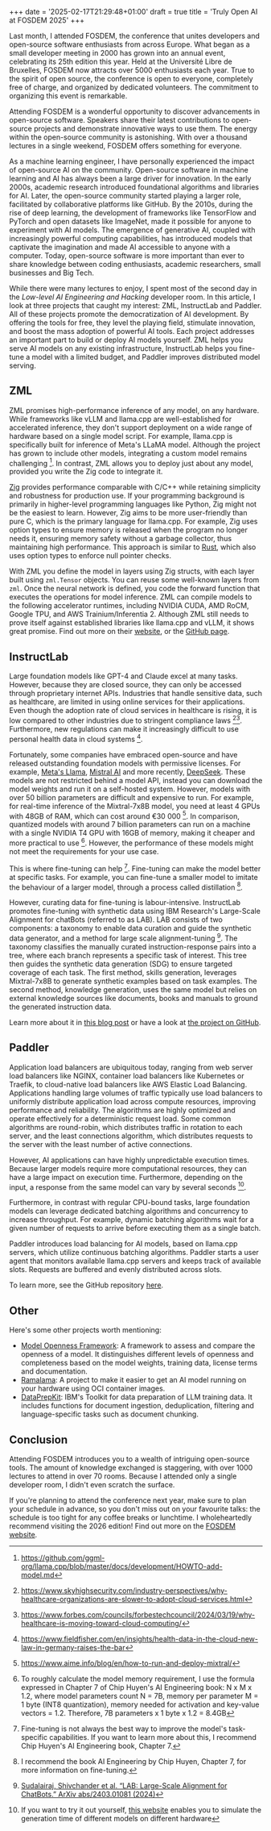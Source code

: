 +++
date = '2025-02-17T21:29:48+01:00'
draft = true
title = 'Truly Open AI at FOSDEM 2025'
+++

Last month, I attended FOSDEM, the conference that unites developers and open-source software enthusiasts from across Europe. What began as a small developer meeting in 2000 has grown into an annual event, celebrating its 25th edition this year. Held at the Université Libre de Bruxelles, FOSDEM now attracts over 5000 enthusiasts each year. True to the spirit of open source, the conference is open to everyone, completely free of charge, and organized by dedicated volunteers. The commitment to organizing this event is remarkable.

Attending FOSDEM is a wonderful opportunity to discover advancements in open-source software. Speakers share their latest contributions to open-source projects and demonstrate innovative ways to use them. The energy within the open-source community is astonishing. With over a thousand lectures in a single weekend, FOSDEM offers something for everyone.

As a machine learning engineer, I have personally experienced the impact of open-source AI on the community. Open-source software in machine learning and AI has always been a large driver for innovation. In the early 2000s, academic research introduced foundational algorithms and libraries for AI. Later, the open-source community started playing a larger role, facilitated by collaborative platforms like GitHub. By the 2010s, during the rise of deep learning, the development of frameworks like TensorFlow and PyTorch and open datasets like ImageNet, made it possible for anyone to experiment with AI models. The emergence of generative AI, coupled with increasingly powerful computing capabilities, has introduced models that captivate the imagination and made AI accessible to anyone with a computer. Today, open-source software is more important than ever to share knowledge between coding enthusiasts, academic researchers, small businesses and Big Tech.

While there were many lectures to enjoy, I spent most of the second day in the *Low-level AI Engineering and Hacking* developer room. In this article, I look at three projects that caught my interest: ZML, InstructLab and Paddler. All of these projects promote the democratization of AI development. By offering the tools for free, they level the playing field, stimulate innovation, and boost the mass adoption of powerful AI tools. Each project addresses an important part to build or deploy AI models yourself. ZML helps you serve AI models on any existing infrastructure, InstructLab helps you fine-tune a model with a limited budget, and Paddler improves distributed model serving.

## ZML

ZML promises high-performance inference of any model, on any hardware. While frameworks like vLLM and llama.cpp are well-established for accelerated inference, they don't support deployment on a wide range of hardware based on a single model script. For example, llama.cpp is specifically built for inference of Meta's LLaMA model. Although the project has grown to include other models, integrating a custom model remains challenging [^10]. In contrast, ZML allows you to deploy just about any model, provided you write the Zig code to integrate it.

[^10]: https://github.com/ggml-org/llama.cpp/blob/master/docs/development/HOWTO-add-model.md

[Zig](https://ziglang.org/) provides performance comparable with C/C++ while retaining simplicity and robustness for production use. If your programming background is primarily in higher-level programming languages like Python, Zig might not be the easiest to learn. However, Zig aims to be more user-friendly than pure C, which is the primary language for llama.cpp. For example, Zig uses option types to ensure memory is released when the program no longer needs it, ensuring memory safety without a garbage collector, thus maintaining high performance. This approach is similar to [Rust](https://www.rust-lang.org/), which also uses option types to enforce null pointer checks.

With ZML you define the model in layers using Zig structs, with each layer built using `zml.Tensor` objects. You can reuse some well-known layers from `zml`. Once the neural network is defined, you code the forward function that executes the operations for model inference.
ZML can compile models to the following accelerator runtimes, including NVIDIA CUDA, AMD RoCM, Google TPU, and AWS Trainium/Inferentia 2. Although ZML still needs to prove itself against established libraries like llama.cpp and vLLM, it shows great promise. Find out more on their [website](https://zml.ai/), or the [GitHub page](https://github.com/zml/zml/tree/master).

## InstructLab

Large foundation models like GPT-4 and Claude excel at many tasks. However, because they are closed source, they can only be accessed through proprietary internet APIs. Industries that handle sensitive data, such as healthcare, are limited in using online services for their applications. Even though the adoption rate of cloud services in healthcare is rising, it is low compared to other industries due to stringent compliance laws [^1][^2]. Furthermore, new regulations can make it increasingly difficult to use personal health data in cloud systems [^3].

[^1]: https://www.skyhighsecurity.com/industry-perspectives/why-healthcare-organizations-are-slower-to-adopt-cloud-services.html

[^2]: https://www.forbes.com/councils/forbestechcouncil/2024/03/19/why-healthcare-is-moving-toward-cloud-computing/

[^3]: https://www.fieldfisher.com/en/insights/health-data-in-the-cloud-new-law-in-germany-raises-the-bar

Fortunately, some companies have embraced open-source and have released outstanding foundation models with permissive licenses. For example, [Meta's Llama](https://www.llama.com/), [Mistral AI](https://mistral.ai/models) and more recently, [DeepSeek](https://github.com/deepseek-ai/DeepSeek-R1). These models are not restricted behind a model API, instead you can download the model weights and run it on a self-hosted system. However, models with over 50 billion parameters are difficult and expensive to run. For example, for real-time inference of the Mixtral-7x8B model, you need at least 4 GPUs with 48GB of RAM, which can cost around €30 000 [^4]. In comparison, quantized models with around 7 billion parameters can run on a machine with a single NVIDIA T4 GPU with 16GB of memory, making it cheaper and more practical to use [^5]. However, the performance of these models might not meet the requirements for your use case.

[^4]: https://www.aime.info/blog/en/how-to-run-and-deploy-mixtral/

[^5]: To roughly calculate the model memory requirement, I use the formula expressed in Chapter 7 of Chip Huyen's AI Engineering book: 
N x M x 1.2, where model parameters count N = 7B, memory per parameter M = 1 byte (INT8 quantization), memory needed for activation and key-value vectors = 1.2. Therefore, 7B parameters x 1 byte x 1.2 = 8.4GB

This is where fine-tuning can help [^6]. Fine-tuning can make the model better at specific tasks. For example, you can fine-tune a smaller model to imitate the behaviour of a larger model, through a process called distillation [^7].

[^6]: Fine-tuning is not always the best way to improve the model's task-specific capabilities. If you want to learn more about this, I recommend Chip Huyen's AI Engineering book, Chapter 7.
[^7]: I recommend the book AI Engineering by Chip Huyen, Chapter 7, for more information on fine-tuning.

However, curating data for fine-tuning is labour-intensive. InstructLab promotes fine-tuning with synthetic data using IBM Research's Large-Scale Alignment for chatBots (referred to as LAB). LAB consists of two components: a taxonomy to enable data curation and guide the synthetic data generator, and a method for large scale alignment-tuning [^8]. The taxonomy classifies the manually curated instruction-response pairs into a tree, where each branch represents a specific task of interest. This tree then guides the synthetic data generation (SDG) to ensure targeted coverage of each task. The first method, skills generation, leverages Mixtral-7x8B to generate synthetic examples based on task examples. The second method, knowledge generation, uses the same model but relies on external knowledge sources like documents, books and manuals to ground the generated instruction data.

[^8]: [Sudalairaj, Shivchander et al. “LAB: Large-Scale Alignment for ChatBots.” ArXiv abs/2403.01081 (2024)](https://arxiv.org/abs/2403.01081)

Learn more about it in [this blog post](https://www.redhat.com/en/topics/ai/what-is-instructlab) or have a look at [the project on GitHub](https://github.com/instructlab).

## Paddler

Application load balancers are ubiquitous today, ranging from web server load balancers like NGINX, container load balancers like Kubernetes or Traefik, to cloud-native load balancers like AWS Elastic Load Balancing. Applications handling large volumes of traffic typically use load balancers to uniformly distribute application load across compute resources, improving performance and reliability. The algorithms are highly optimized and operate effectively for a deterministic request load. Some common algorithms are round-robin, which distributes traffic in rotation to each server, and the least connections algorithm, which distributes requests to the server with the least number of active connections. 

However, AI applications can have highly unpredictable execution times. Because larger models require more computational resources, they can have a large impact on execution time. Furthermore, depending on the input, a response from the same model can vary by several  seconds [^20]. 

[^20]: If you want to try it out yourself, [this website](https://openllmbenchmarks.com/index.html) enables you to simulate the generation time of different models on different hardware

Furthermore, in contrast with regular CPU-bound tasks, large foundation models can leverage dedicated batching algorithms and concurrency to increase throughput. For example, dynamic batching algorithms wait for a given number of requests to arrive before executing them as a single batch. 

Paddler introduces load balancing for AI models, based on llama.cpp servers, which utilize continuous batching algorithms. Paddler starts a user agent that monitors available llama.cpp servers and keeps track of available slots. Requests are buffered and evenly distributed across slots.

To learn more, see the GitHub repository [here](https://github.com/distantmagic/paddler).

## Other
Here's some other projects worth mentioning:
- [Model Openness Framework](https://isitopen.ai/): A framework to assess and compare the openness of a model. It distinguishes different levels of openness and completeness based on the model weights, training data, license terms and documentation.
- [Ramalama](https://github.com/containers/ramalama): A project to make it easier to get an AI model running on your hardware using OCI container images.
- [DataPrepKit](https://github.com/IBM/data-prep-kit): IBM's Toolkit for data preparation of LLM training data. It includes functions for document ingestion, deduplication, filtering and language-specific tasks such as document chunking.

## Conclusion
Attending FOSDEM introduces you to a wealth of intriguing open-source tools. The amount of knowledge exchanged is staggering, with over 1000 lectures to attend in over 70 rooms. Because I attended only a single developer room, I didn't even scratch the surface.

If you're planning to attend the conference next year, make sure to plan your schedule in advance, so you don't miss out on your favourite talks: the schedule is too tight for any coffee breaks or lunchtime. I wholeheartedly recommend visiting the 2026 edition! Find out more on the [FOSDEM website](https://fosdem.org/2025/about/).



